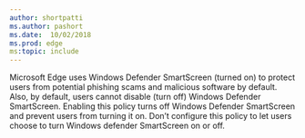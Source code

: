 ```yaml
---
author: shortpatti
ms.author: pashort
ms.date:  10/02/2018
ms.prod: edge
ms:topic: include
---
```


Microsoft Edge uses Windows Defender SmartScreen (turned on) to protect users from potential phishing scams and malicious software by default.  Also, by default, users cannot disable (turn off) Windows Defender SmartScreen. Enabling this policy turns off Windows Defender SmartScreen and prevent users from turning it on.  Don’t configure this policy to let users choose to turn Windows defender SmartScreen on or off. 